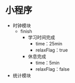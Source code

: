 # 小程序
- 时钟模块
	- finish
		- 学习时间完成
			- time：25min
			- relaxFlag：true
		- 休息完成
			- time：5min
			- relaxFlag：false
- 统计模块

